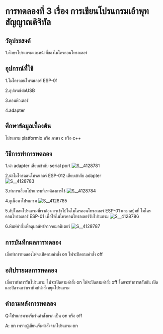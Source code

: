 # การทดลองที่ 3 เรื่อง การเขียนโปรแกรมเอ้าพุทสัญญาณดิจิทัล

## วัตุประสงค์ 
1.ศึกษาโปรแกรมและหน้าที่ของไมโครคอนโทรลเลอร์

## อุปกรณ์ที่ใช้ 
1.ไมโครคอนโทรลเลอร์ ESP-01 

2.อุปกรณ์ต่อUSB 

3.คอมพิวเตอร์

4.adapter 

## ศึกษาข้อมูลเบื้องต้น 
โปรแกรม platformio หรือ ภาษา c หรือ c++

## วิธีการทำการทดลอง 
1.นำ adapter เสียบเข้ากับ serial port 
![S__4128781](https://user-images.githubusercontent.com/80879773/112291847-1728e700-8cc3-11eb-9aa0-3067d6205f60.jpg)

2.นำไมโครคอนโทรลเลอร์ ESP-012 เสียบเข้ากับ adapter  
![S__4128783](https://user-images.githubusercontent.com/80879773/112291862-1b550480-8cc3-11eb-9865-435d1f2a5f54.jpg)

3.ทำการเลือกโปรแกรมที่เราต้องการใช้
![S__4128784](https://user-images.githubusercontent.com/80879773/112291884-20b24f00-8cc3-11eb-9c9c-e60180459511.jpg)

4.ดูเนื้อหาโปรแกรม
![S__4128785](https://user-images.githubusercontent.com/80879773/112291913-26a83000-8cc3-11eb-9fe8-c71b844895b6.jpg)

5.อัปโหลดโปรแกรมที่เราต้องการเข้าไปในไมโครคอนโทรลเลอร์ ESP-01 และกดปุ่มที่ ไมโครคอนโทรลเลอร์ ESP-01 เพื่อให้ไมโครคอนโทรลเลอร์รับโปรแกรม 
![S__4128786](https://user-images.githubusercontent.com/80879773/112291935-2b6ce400-8cc3-11eb-963f-90250a21aa7f.jpg)

6.พิมพ์คำสั่งเพื่อดูผลลัพธ์จากจอมอนิเตอร์
![S__4128787](https://user-images.githubusercontent.com/80879773/112291952-2e67d480-8cc3-11eb-8413-f62b05d2769c.jpg)

## การบันทึกผลการทดลอง 
เมื่อทำการทดลองไฟจะเปิดตามคำสั่ง on ไฟจะปิดตามคำสั่ง off

## อภิปรายผลการทดลอง
เมื่อเราทำการรันโปรแกรม ไฟจะเปิดตามคำสั่ง on ไฟจะปิดตามคำสั่ง off โดยจะทำการสลับกัน เปิดและปิดจนกว่าเราพิมพ์คำสั่งหยุดโปรแกรม

## คำถามหลังการทดลอง 
Q:โปรแกรมจะเริ่มรันคำสั่งแรก เป็น on หรือ off

A: on เพราะผู้เขียนเริ่มคำสั่งจากโปรแกรม on 
